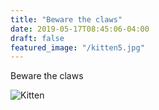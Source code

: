```yaml
---
title: "Beware the claws"
date: 2019-05-17T08:45:06-04:00
draft: false
featured_image: "/kitten5.jpg"
---
```


Beware the claws

![Kitten](/kitten5.jpg)